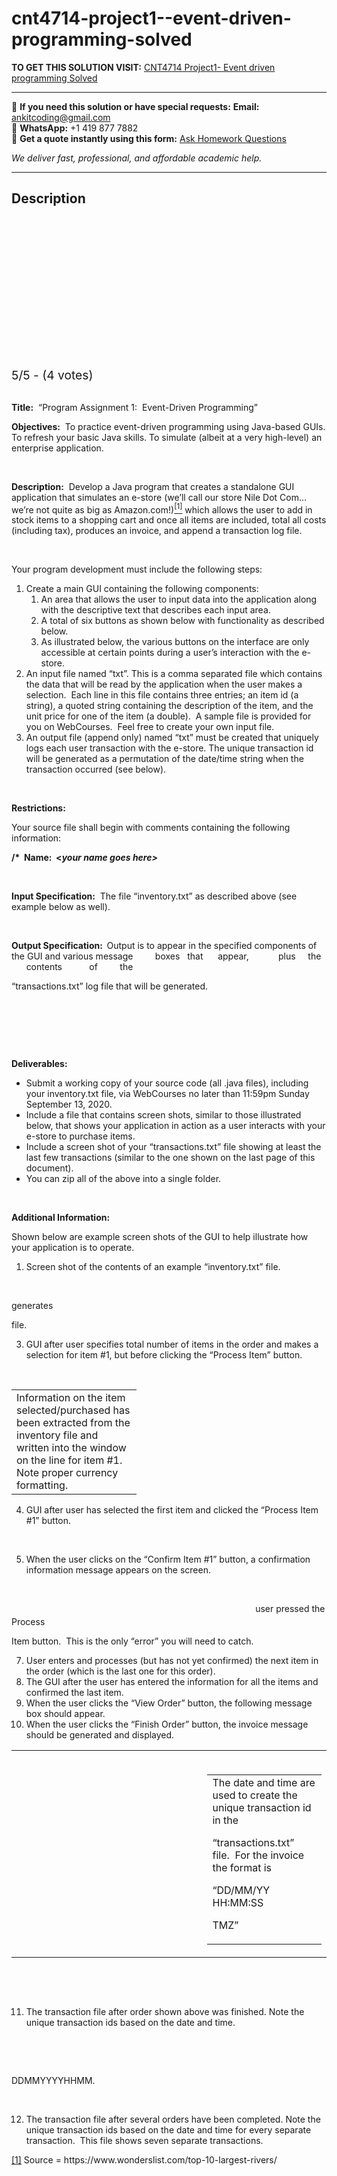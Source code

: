 # cnt4714-project1--event-driven-programming-solved
**TO GET THIS SOLUTION VISIT:** [CNT4714 Project1- Event driven programming Solved](https://www.ankitcodinghub.com/product/cnt4714-project1-event-driven-programming-solved/)


---

📩 **If you need this solution or have special requests:** **Email:** ankitcoding@gmail.com  
📱 **WhatsApp:** +1 419 877 7882  
📄 **Get a quote instantly using this form:** [Ask Homework Questions](https://www.ankitcodinghub.com/services/ask-homework-questions/)

*We deliver fast, professional, and affordable academic help.*

---

<h2>Description</h2>



<div class="kk-star-ratings kksr-auto kksr-align-center kksr-valign-top" data-payload="{&quot;align&quot;:&quot;center&quot;,&quot;id&quot;:&quot;68282&quot;,&quot;slug&quot;:&quot;default&quot;,&quot;valign&quot;:&quot;top&quot;,&quot;ignore&quot;:&quot;&quot;,&quot;reference&quot;:&quot;auto&quot;,&quot;class&quot;:&quot;&quot;,&quot;count&quot;:&quot;4&quot;,&quot;legendonly&quot;:&quot;&quot;,&quot;readonly&quot;:&quot;&quot;,&quot;score&quot;:&quot;5&quot;,&quot;starsonly&quot;:&quot;&quot;,&quot;best&quot;:&quot;5&quot;,&quot;gap&quot;:&quot;4&quot;,&quot;greet&quot;:&quot;Rate this product&quot;,&quot;legend&quot;:&quot;5\/5 - (4 votes)&quot;,&quot;size&quot;:&quot;24&quot;,&quot;title&quot;:&quot;CNT4714 Project1- Event driven programming Solved&quot;,&quot;width&quot;:&quot;138&quot;,&quot;_legend&quot;:&quot;{score}\/{best} - ({count} {votes})&quot;,&quot;font_factor&quot;:&quot;1.25&quot;}">

<div class="kksr-stars">

<div class="kksr-stars-inactive">
            <div class="kksr-star" data-star="1" style="padding-right: 4px">


<div class="kksr-icon" style="width: 24px; height: 24px;"></div>
        </div>
            <div class="kksr-star" data-star="2" style="padding-right: 4px">


<div class="kksr-icon" style="width: 24px; height: 24px;"></div>
        </div>
            <div class="kksr-star" data-star="3" style="padding-right: 4px">


<div class="kksr-icon" style="width: 24px; height: 24px;"></div>
        </div>
            <div class="kksr-star" data-star="4" style="padding-right: 4px">


<div class="kksr-icon" style="width: 24px; height: 24px;"></div>
        </div>
            <div class="kksr-star" data-star="5" style="padding-right: 4px">


<div class="kksr-icon" style="width: 24px; height: 24px;"></div>
        </div>
    </div>

<div class="kksr-stars-active" style="width: 138px;">
            <div class="kksr-star" style="padding-right: 4px">


<div class="kksr-icon" style="width: 24px; height: 24px;"></div>
        </div>
            <div class="kksr-star" style="padding-right: 4px">


<div class="kksr-icon" style="width: 24px; height: 24px;"></div>
        </div>
            <div class="kksr-star" style="padding-right: 4px">


<div class="kksr-icon" style="width: 24px; height: 24px;"></div>
        </div>
            <div class="kksr-star" style="padding-right: 4px">


<div class="kksr-icon" style="width: 24px; height: 24px;"></div>
        </div>
            <div class="kksr-star" style="padding-right: 4px">


<div class="kksr-icon" style="width: 24px; height: 24px;"></div>
        </div>
    </div>
</div>


<div class="kksr-legend" style="font-size: 19.2px;">
            5/5 - (4 votes)    </div>
    </div>
<strong>&nbsp;</strong>

<strong>Title:</strong>&nbsp; “Program Assignment 1:&nbsp; Event-Driven Programming”

<strong>Objectives:</strong>&nbsp; To practice event-driven programming using Java-based GUIs. To refresh your basic Java skills. To simulate (albeit at a very high-level) an enterprise application.

&nbsp;

<strong>Description:</strong>&nbsp; Develop a Java program that creates a standalone GUI application that simulates an e-store (we’ll call our store Nile Dot Com… we’re not quite as big as Amazon.com!)<a href="#_ftn1" name="_ftnref1"><sup>[1]</sup></a> which allows the user to add in stock items to a shopping cart and once all items are included, total all costs (including tax), produces an invoice, and append a transaction log file.

&nbsp;

Your program development must include the following steps:

<ol>
<li>Create a main GUI containing the following components:
<ol>
<li>An area that allows the user to input data into the application along with the descriptive text that describes each input area.</li>
<li>A total of six buttons as shown below with functionality as described below.</li>
<li>As illustrated below, the various buttons on the interface are only accessible at certain points during a user’s interaction with the e-store.</li>
</ol>
</li>
<li>An input file named “txt”. This is a comma separated file which contains the data that will be read by the application when the user makes a selection.&nbsp; Each line in this file contains three entries; an item id (a string), a quoted string containing the description of the item, and the unit price for one of the item (a double).&nbsp; A sample file is provided for you on WebCourses.&nbsp; Feel free to create your own input file.</li>
<li>An output file (append only) named “txt” must be created that uniquely logs each user transaction with the e-store. The unique transaction id will be generated as a permutation of the date/time string when the transaction occurred (see below).</li>
</ol>
&nbsp;

<strong>Restrictions: </strong>

Your source file shall begin with comments containing the following information:

<strong>/*&nbsp; Name:&nbsp; &lt;<em>your name goes here&gt;</em> </strong>

<strong>&nbsp;</strong>

<strong>Input Specification:</strong>&nbsp; The file “inventory.txt” as described above (see example below as well).

&nbsp;

<strong>Output Specification:&nbsp; </strong>Output is to appear in the specified components of the GUI and various message &nbsp;&nbsp;&nbsp;&nbsp;&nbsp;&nbsp;&nbsp; boxes &nbsp; that &nbsp;&nbsp;&nbsp;&nbsp; appear, &nbsp;&nbsp;&nbsp;&nbsp;&nbsp;&nbsp;&nbsp;&nbsp;&nbsp;&nbsp; plus &nbsp;&nbsp;&nbsp; the &nbsp;&nbsp;&nbsp;&nbsp;&nbsp; contents &nbsp;&nbsp;&nbsp;&nbsp;&nbsp;&nbsp;&nbsp;&nbsp;&nbsp; of &nbsp;&nbsp;&nbsp;&nbsp;&nbsp;&nbsp;&nbsp; the

“transactions.txt” log file that will be generated.

&nbsp;

<strong>&nbsp;</strong>

&nbsp;

<strong>Deliverables: </strong>

<ul>
<li>Submit a working copy of your source code (all .java files), including your inventory.txt file, via WebCourses no later than 11:59pm Sunday September 13, 2020.</li>
<li>Include a file that contains screen shots, similar to those illustrated below, that shows your application in action as a user interacts with your e-store to purchase items.</li>
<li>Include a screen shot of your “transactions.txt” file showing at least the last few transactions (similar to the one shown on the last page of this document).</li>
<li>You can zip all of the above into a single folder.</li>
</ul>
&nbsp;

<strong>Additional Information:</strong>

Shown below are example screen shots of the GUI to help illustrate how your application is to operate.

<ol>
<li>Screen shot of the contents of an example “inventory.txt” file.</li>
</ol>
&nbsp;

generates

file.

<ol start="3">
<li>GUI after user specifies total number of items in the order and makes a selection for item #1, but before clicking the “Process Item” button.</li>
</ol>
&nbsp;

<table width="184">
<tbody>
<tr>
<td width="184">Information on the item selected/purchased has been extracted from the inventory file and written into the window on the line for item #1.&nbsp; Note proper currency formatting.</td>
</tr>
</tbody>
</table>
<ol start="4">
<li>GUI after user has selected the first item and clicked the “Process Item #1” button.</li>
</ol>
&nbsp;

<ol start="5">
<li>When the user clicks on the “Confirm Item #1” button, a confirmation information message appears on the screen.</li>
</ol>
&nbsp;

<sub>&nbsp;&nbsp;&nbsp;&nbsp;&nbsp;&nbsp;&nbsp;&nbsp;&nbsp;&nbsp;&nbsp;&nbsp;&nbsp;&nbsp;&nbsp;&nbsp;&nbsp;&nbsp;&nbsp;&nbsp;&nbsp;&nbsp;&nbsp;&nbsp;&nbsp;&nbsp;&nbsp;&nbsp;&nbsp;&nbsp;&nbsp;&nbsp;&nbsp;&nbsp;&nbsp;&nbsp;&nbsp;&nbsp;&nbsp;&nbsp;&nbsp;&nbsp;&nbsp;&nbsp;&nbsp;&nbsp;&nbsp;&nbsp;&nbsp;&nbsp;&nbsp;&nbsp;&nbsp;&nbsp;&nbsp;&nbsp;&nbsp;&nbsp;&nbsp;&nbsp;&nbsp;&nbsp;&nbsp;&nbsp;&nbsp;&nbsp;&nbsp;&nbsp;&nbsp;&nbsp;&nbsp;&nbsp;&nbsp;&nbsp;&nbsp;&nbsp;&nbsp;&nbsp;&nbsp;&nbsp;&nbsp;&nbsp;&nbsp;&nbsp;&nbsp;&nbsp;&nbsp;&nbsp;&nbsp;&nbsp;&nbsp;&nbsp;&nbsp;&nbsp;&nbsp;&nbsp;&nbsp;&nbsp;&nbsp;&nbsp;&nbsp;&nbsp;&nbsp;&nbsp;&nbsp;&nbsp;&nbsp;&nbsp;&nbsp;&nbsp;&nbsp;&nbsp;&nbsp;&nbsp;&nbsp;&nbsp;&nbsp;&nbsp; </sub>user pressed the Process

Item button.&nbsp; This is the only “error” you will need to catch.

<ol start="7">
<li>User enters and processes (but has not yet confirmed) the next item in the order (which is the last one for this order).</li>
<li>The GUI after the user has entered the information for all the items and confirmed the last item.</li>
<li>When the user clicks the “View Order” button, the following message box should appear.</li>
<li>When the user clicks the “Finish Order” button, the invoice message should be generated and displayed.</li>
</ol>
<table width="704">
<tbody>
<tr>
<td width="496"></td>
<td width="208">&nbsp;

<table width="204">
<tbody>
<tr>
<td width="204">The date and time are used to create the unique transaction id in the

“transactions.txt” file.&nbsp; For the invoice the format is

“DD/MM/YY&nbsp; HH:MM:SS

TMZ”
</td>
</tr>
</tbody>
</table>
</td>
</tr>
</tbody>
</table>
&nbsp;

&nbsp;

<ol start="11">
<li>The transaction file after order shown above was finished. Note the unique transaction ids based on the date and time.</li>
</ol>
&nbsp;

&nbsp;

DDMMYYYYHHMM.

&nbsp;

<ol start="12">
<li>The transaction file after several orders have been completed. Note the unique transaction ids based on the date and time for every separate transaction.&nbsp; This file shows seven separate transactions.</li>
</ol>
<a href="#_ftnref1" name="_ftn1">[1]</a> Source = https://www.wonderslist.com/top-10-largest-rivers/

